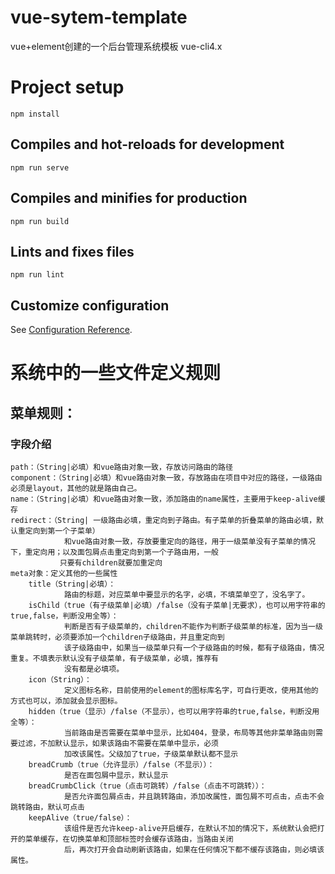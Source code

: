 # vue-sytem-template
vue+element创建的一个后台管理系统模板
vue-cli4.x

# Project setup
```
npm install
```

## Compiles and hot-reloads for development
```
npm run serve
```

## Compiles and minifies for production
```
npm run build
```

## Lints and fixes files
```
npm run lint
```

## Customize configuration
See [Configuration Reference](https://cli.vuejs.org/config/).



# 系统中的一些文件定义规则
## 菜单规则：
### 字段介绍
    path：（String|必填）和vue路由对象一致，存放访问路由的路径
    component：（String|必填）和vue路由对象一致，存放路由在项目中对应的路径，一级路由必须是layout，其他的就是路由自己。
    name：（String|必填）和vue路由对象一致，添加路由的name属性，主要用于keep-alive缓存
    redirect：（String| 一级路由必填，重定向到子路由。有子菜单的折叠菜单的路由必填，默认重定向到第一个子菜单）
                和vue路由对象一致，存放要重定向的路径，用于一级菜单没有子菜单的情况下，重定向用；以及面包屑点击重定向到第一个子路由用，一般
               只要有children就要加重定向
    meta对象：定义其他的一些属性
        title（String|必填）：
                路由的标题，对应菜单中要显示的名字，必填，不填菜单空了，没名字了。
        isChild（true（有子级菜单|必填）/false（没有子菜单|无要求），也可以用字符串的true,false，判断没用全等）：
                判断是否有子级菜单的，children不能作为判断子级菜单的标准，因为当一级菜单跳转时，必须要添加一个children子级路由，并且重定向到
                该子级路由中，如果当一级菜单只有一个子级路由的时候，都有子级路由，情况重复。不填表示默认没有子级菜单，有子级菜单，必填，推荐有
                没有都是必填项。
        icon（String）：
                定义图标名称，目前使用的element的图标库名字，可自行更改，使用其他的方式也可以，添加就会显示图标。
        hidden（true（显示）/false（不显示），也可以用字符串的true,false，判断没用全等）：
                当前路由是否需要在菜单中显示，比如404，登录，布局等其他非菜单路由则需要过滤，不加默认显示，如果该路由不需要在菜单中显示，必须
                加改该属性。父级加了true，子级菜单默认都不显示
        breadCrumb（true（允许显示）/false（不显示））：
                是否在面包屑中显示，默认显示
        breadCrumbClick（true（点击可跳转）/false（点击不可跳转））：
                是否允许面包屑点击，并且跳转路由，添加改属性，面包屑不可点击，点击不会跳转路由，默认可点击
        keepAlive（true/false）：
                该组件是否允许keep-alive开启缓存，在默认不加的情况下，系统默认会把打开的菜单缓存，在切换菜单和顶部标签时会缓存该路由，当路由关闭
                后，再次打开会自动刷新该路由，如果在任何情况下都不缓存该路由，则必填该属性。

            

